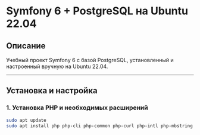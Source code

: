 # Symfony 6 + PostgreSQL на Ubuntu 22.04

## Описание

Учебный проект Symfony 6 с базой PostgreSQL, установленный и настроенный вручную на Ubuntu 22.04.

---

## Установка и настройка

### 1. Установка PHP и необходимых расширений

```bash
sudo apt update
sudo apt install php php-cli php-common php-curl php-intl php-mbstring php-xml php-zip php-pgsql php-bcmath php-sqlite3 unzip curl git -y
